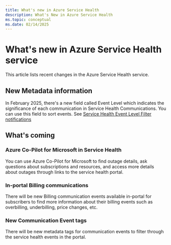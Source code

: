 ```yaml
---
title: What's new in Azure Service Health
description: What's New in Azure Service Health
ms.topic: conceptual
ms.date: 02/14/2025
---
```


# What's new in Azure Service Health service

This article lists recent changes in the Azure Service Health service. 

## New Metadata information
In February 2025, there's a new field called Event Level which indicates the significance of each communication in Service Health Communications. 
You can use this field to sort events. See [Service Health Event Level Filter notifications](metadata-filter.md)



## What's coming

### Azure Co-Pilot for Microsoft in Service Health
You can use Azure Co-Pilot for Microsoft to find outage details, ask questions about subscriptions and resources, and access more details about outages through links to the service health portal. 

### In-portal Billing communications
There will be new Billing communication events available in-portal for subscribers to find more information about their billing events such as overbilling, underbilling, price changes, etc.

### New Communication Event tags
There will be new metadata tags for communication events to filter through the service health events in the portal.

